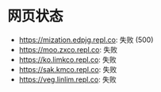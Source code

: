 # 网页状态
- https://mization.edpjg.repl.co: 失败 (500)
- https://moo.zxco.repl.co: 失败
- https://ko.limkco.repl.co: 失败
- https://sak.kmco.repl.co: 失败
- https://veg.linlim.repl.co: 失败
